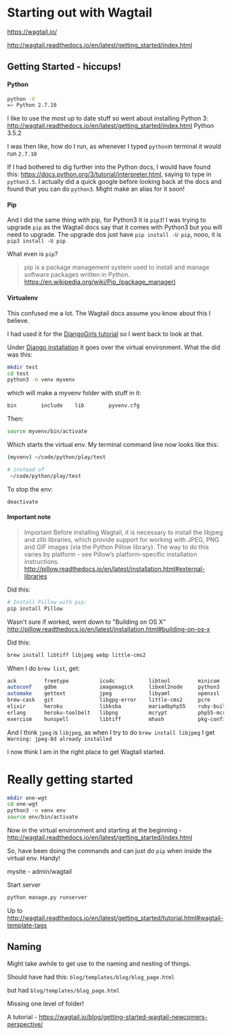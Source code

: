 # Starting out with Wagtail

https://wagtail.io/


http://wagtail.readthedocs.io/en/latest/getting_started/index.html

## Getting Started - hiccups!

#### Python
```bash
python -V
=> Python 2.7.10
```
I like to use the most up to date stuff so went about installing Python 3:
http://wagtail.readthedocs.io/en/latest/getting_started/index.html
Python 3.5.2

I was then like, how do I run, as whenever I typed `python`in terminal it would run `2.7.10`

If I had bothered to dig further into the Python docs, I would have found this:
https://docs.python.org/3/tutorial/interpreter.html, saying to type in `python3.5`.
I actually did a quick google before looking back at the docs and found that you can do `python3`. Might make an alias for it soon!

#### Pip
And I did the same thing with pip, for Python3 it is `pip3`!
I was trying to upgrade `pip` as the Wagtail docs say that it comes with Python3 but you will need to upgrade.
The upgrade dos just have `pip install -U pip`, nooo, it is `pip3 install -U pip`

What even is `pip`?
>pip is a package management system used to install and manage software packages written in Python.
https://en.wikipedia.org/wiki/Pip_(package_manager)


#### Virtualenv
This confused me a lot. The Wagtail docs assume you know about this I believe.

I had used it for the [DjangoGirls tutorial](http://tutorial.djangogirls.org/en/) so I went back to look at that.

Under [Django installation](http://tutorial.djangogirls.org/en/django_installation/) it goes over the virtual environment. What the did was this:

```bash
mkdir test
cd test
python3 -m venv myvenv
```
which will make a myvenv folder with stuff in it:

```bash
bin        include    lib        pyvenv.cfg
```
Then:
```bash
source myvenv/bin/activate
```
Which starts the virtual env. My terminal command line now looks like this:
```bash
(myvenv) ~/code/python/play/test

# instead of
 ~/code/python/play/test
```

To stop the env:
```
deactivate
```

#### Important note
>Important
>Before installing Wagtail, it is necessary to install the libjpeg and zlib libraries, which provide support for working with JPEG, PNG and GIF images (via the Python Pillow library). The way to do this varies by platform - see Pillow’s platform-specific installation instructions.
http://pillow.readthedocs.io/en/latest/installation.html#external-libraries

Did this:
```bash
# Install Pillow with pip:
pip install Pillow
```
Wasn't sure if worked, went down to "Building on OS X" http://pillow.readthedocs.io/en/latest/installation.html#building-on-os-x

Did this:
```bash
brew install libtiff libjpeg webp little-cms2
```

When I do `brew list`, get:
```bash
ack         freetype          icu4c           libtool         minicom         postgresql     unixodbc
autoconf    gdbm              imagemagick     libxml2node     python3         watchman
automake    gettext           jpeg            libyaml         openssl         rbenv          webp
brew-cask   git               libgpg-error    little-cms2     pcre            readline       wxmac
elixir      heroku            libksba         mariadbphp55    ruby-build      xz
erlang      heroku-toolbelt   libpng          mcrypt          php55-mcrypt    sqlite zsh
exercism    hunspell          libtiff         mhash           pkg-config      tree
```

And I think `jpeg` is `libjpeg`, as when I try to do `brew install libjpeg` I get `Warning: jpeg-8d already installed`


I now think I am in the right place to get Wagtail started.

# Really getting started

```bash
mkdir one-wgt
cd one-wgt
python3 -m venv env
source env/bin/activate
```
Now in the virtual environment and starting at the beginning - http://wagtail.readthedocs.io/en/latest/getting_started/index.html

So, have been doing the commands and can just do `pip` when inside the virtual env. Handy!

mysite - admin/wagtail

Start server
```bash
python manage.py runserver
```


Up to
http://wagtail.readthedocs.io/en/latest/getting_started/tutorial.html#wagtail-template-tags





## Naming
Might take awhile to get use to the naming and nesting of things.

Should have had this:
`blog/templates/blog/blog_page.html`

but had
`blog/templates/blog_page.html`

Missing one level of folder!



A tutorial - https://wagtail.io/blog/getting-started-wagtail-newcomers-perspective/
